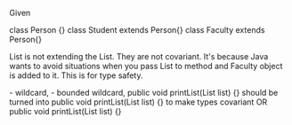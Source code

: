 Given

class Person {}
class Student extends Person{}
class Faculty extends Person{}

List<Student> is not extending the List<Person>. They are not covariant. It's because Java wants to 
avoid situations when you pass List<Student> to method and Faculty object is added to it.
This is for type safety.

<?> - wildcard, <? extends Person> - bounded wildcard, 

public void printList(List<Person> list) {} should be turned into

public void printList(List<? extends Person> list) {} to make types covariant  OR

public void printList(List<?> list) {}
